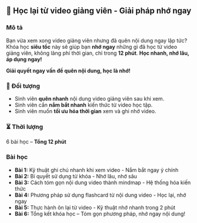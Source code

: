 ## 📌 Học lại từ video giảng viên - Giải pháp nhớ ngay

### Mô tả  
Bạn vừa xem xong video giảng viên nhưng đã quên nội dung ngay lập tức? Khóa học **siêu tốc** này sẽ giúp bạn **nhớ ngay** những gì đã học từ video giảng viên, không lãng phí thời gian, chỉ trong **12 phút**. **Học nhanh, nhớ lâu, áp dụng ngay!**

**Giải quyết ngay vấn đề quên nội dung, học là nhớ!**

### 🎯 Đối tượng  
- Sinh viên **quên nhanh** nội dung video giảng viên sau khi xem.  
- Sinh viên cần **nắm bắt nhanh** kiến thức từ video học tập.  
- Sinh viên muốn **tối ưu hóa thời gian** xem và ghi nhớ video.  

### ⏳ Thời lượng  
6 bài học – **Tổng 12 phút**  

### Bài học  
- **Bài 1:** Kỹ thuật ghi chú nhanh khi xem video - Nắm bắt ngay ý chính  
- **Bài 2:** Bí quyết sử dụng từ khóa - Nhớ lâu, nhớ sâu  
- **Bài 3:** Cách tóm gọn nội dung video thành mindmap - Hệ thống hóa kiến thức  
- **Bài 4:** Phương pháp sử dụng flashcard từ nội dung video - Học lại, nhớ ngay  
- **Bài 5:** Thực hành ôn lại từ video - Kỹ thuật nhớ nhanh trong 2 phút  
- **Bài 6:** Tổng kết khóa học – Tóm gọn phương pháp, nhớ ngay nội dung!